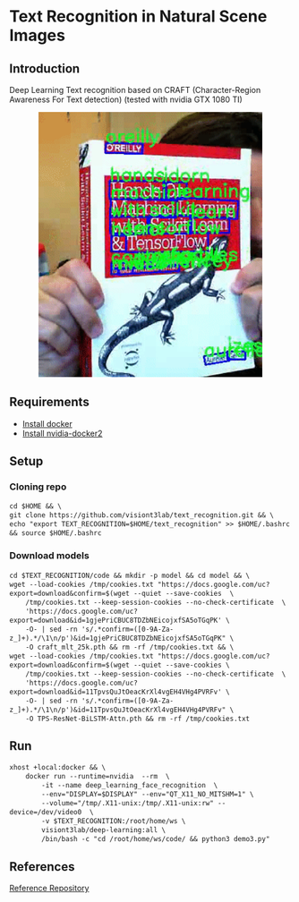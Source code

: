 # Text Recognition in Natural Scene Images

## Introduction
Deep Learning Text recognition based on CRAFT (Character-Region Awareness For Text detection)
(tested with nvidia GTX 1080 TI)

<p align="center">
    <img width="400" alt="teaser" src="./test.gif">
<p align="center">
    
## Requirements

* [Install docker](https://www.digitalocean.com/community/tutorials/how-to-install-and-use-docker-on-ubuntu-18-04)
* [Install nvidia-docker2](https://github.com/NVIDIA/nvidia-docker)

## Setup

### Cloning repo
```
cd $HOME && \
git clone https://github.com/visiont3lab/text_recognition.git && \
echo "export TEXT_RECOGNITION=$HOME/text_recognition" >> $HOME/.bashrc && source $HOME/.bashrc
```

### Download models
```
cd $TEXT_RECOGNITION/code && mkdir -p model && cd model && \
wget --load-cookies /tmp/cookies.txt "https://docs.google.com/uc?export=download&confirm=$(wget --quiet --save-cookies  \
    /tmp/cookies.txt --keep-session-cookies --no-check-certificate  \
    'https://docs.google.com/uc?export=download&id=1gjePriCBUC8TDZbNEicojxfSA5oTGqPK' \
    -O- | sed -rn 's/.*confirm=([0-9A-Za-z_]+).*/\1\n/p')&id=1gjePriCBUC8TDZbNEicojxfSA5oTGqPK" \
    -O craft_mlt_25k.pth && rm -rf /tmp/cookies.txt && \
wget --load-cookies /tmp/cookies.txt "https://docs.google.com/uc?export=download&confirm=$(wget --quiet --save-cookies \
    /tmp/cookies.txt --keep-session-cookies --no-check-certificate  \
    'https://docs.google.com/uc?export=download&id=11TpvsQuJtOeacKrXl4vgEH4VHg4PVRFv' \
    -O- | sed -rn 's/.*confirm=([0-9A-Za-z_]+).*/\1\n/p')&id=11TpvsQuJtOeacKrXl4vgEH4VHg4PVRFv" \
    -O TPS-ResNet-BiLSTM-Attn.pth && rm -rf /tmp/cookies.txt
```

## Run

```
xhost +local:docker && \
    docker run --runtime=nvidia  --rm  \
        -it --name deep_learning_face_recognition  \
        --env="DISPLAY=$DISPLAY" --env="QT_X11_NO_MITSHM=1" \
        --volume="/tmp/.X11-unix:/tmp/.X11-unix:rw" --device=/dev/video0  \
        -v $TEXT_RECOGNITION:/root/home/ws \
        visiont3lab/deep-learning:all \
        /bin/bash -c "cd /root/home/ws/code/ && python3 demo3.py"
```

## References
[Reference Repository](https://github.com/clovaai/CRAFT-pytorch)
